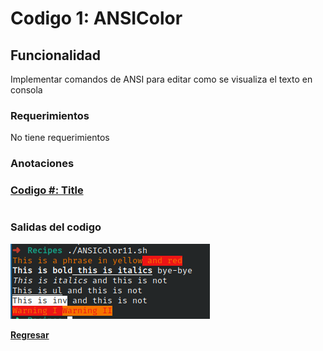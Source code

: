 # Codigo 1: ANSIColor

## Funcionalidad
Implementar comandos de ANSI para editar como se visualiza el texto en consola

### **Requerimientos**
No tiene requerimientos

### **Anotaciones**

### **[Codigo #: Title](scriptsrc)**

```bash

```

### **Salidas del codigo**

![Salida.png](Salida.png)

**[Regresar](../README.md)**